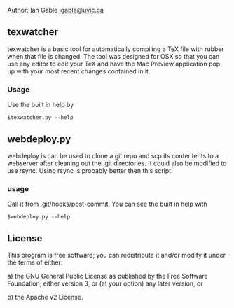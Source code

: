 Author: Ian Gable <igable@uvic.ca>


## texwatcher

texwatcher is a basic tool for automatically compiling a TeX file with rubber
when that file is changed. The tool was designed for OSX so that you can use
any editor to edit your TeX and have the Mac Preview application pop up with
your most recent changes contained in it.

### Usage

Use the built in help by

    $texwatcher.py --help

## webdeploy.py

webdeploy is can be used to clone a git repo and scp its contentents to a
webserver after cleaning out the .git directories. It could also be modified to
use rsync. Using rsync is probably better then this script.

### usage

Call it from .git/hooks/post-commit. You can see the built in help with

    $webdeploy.py --help

## License

This program is free software; you can redistribute it and/or modify
it under the terms of either:

a) the GNU General Public License as published by the Free
Software Foundation; either version 3, or (at your option) any
later version, or

b) the Apache v2 License.
